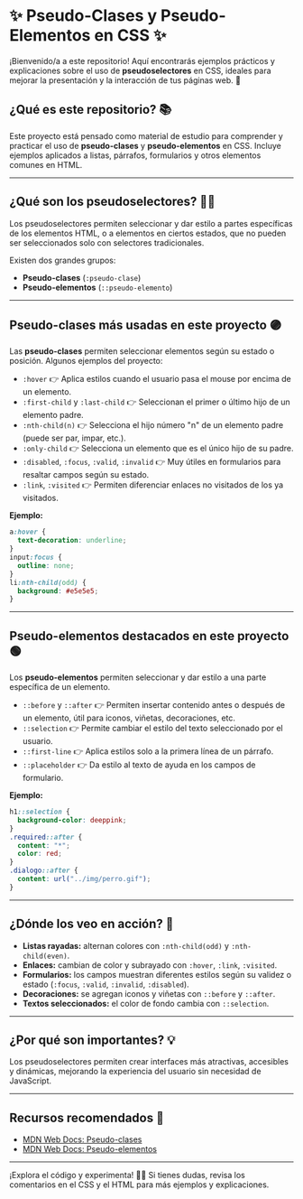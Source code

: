 # ✨ Pseudo-Clases y Pseudo-Elementos en CSS ✨

¡Bienvenido/a a este repositorio! Aquí encontrarás ejemplos prácticos y explicaciones sobre el uso de **pseudoselectores** en CSS, ideales para mejorar la presentación y la interacción de tus páginas web. 🚀

## ¿Qué es este repositorio? 📚
Este proyecto está pensado como material de estudio para comprender y practicar el uso de **pseudo-clases** y **pseudo-elementos** en CSS. Incluye ejemplos aplicados a listas, párrafos, formularios y otros elementos comunes en HTML.

---

## ¿Qué son los pseudoselectores? 🕵️‍♂️
Los pseudoselectores permiten seleccionar y dar estilo a partes específicas de los elementos HTML, o a elementos en ciertos estados, que no pueden ser seleccionados solo con selectores tradicionales.

Existen dos grandes grupos:
- **Pseudo-clases** (`:pseudo-clase`)
- **Pseudo-elementos** (`::pseudo-elemento`)

---

## Pseudo-clases más usadas en este proyecto 🟣
Las **pseudo-clases** permiten seleccionar elementos según su estado o posición. Algunos ejemplos del proyecto:

- `:hover` 👉 Aplica estilos cuando el usuario pasa el mouse por encima de un elemento.
- `:first-child` y `:last-child` 👉 Seleccionan el primer o último hijo de un elemento padre.
- `:nth-child(n)` 👉 Selecciona el hijo número "n" de un elemento padre (puede ser par, impar, etc.).
- `:only-child` 👉 Selecciona un elemento que es el único hijo de su padre.
- `:disabled`, `:focus`, `:valid`, `:invalid` 👉 Muy útiles en formularios para resaltar campos según su estado.
- `:link`, `:visited` 👉 Permiten diferenciar enlaces no visitados de los ya visitados.

**Ejemplo:**
```css
a:hover {
  text-decoration: underline;
}
input:focus {
  outline: none;
}
li:nth-child(odd) {
  background: #e5e5e5;
}
```

---

## Pseudo-elementos destacados en este proyecto 🟢
Los **pseudo-elementos** permiten seleccionar y dar estilo a una parte específica de un elemento.

- `::before` y `::after` 👉 Permiten insertar contenido antes o después de un elemento, útil para iconos, viñetas, decoraciones, etc.
- `::selection` 👉 Permite cambiar el estilo del texto seleccionado por el usuario.
- `::first-line` 👉 Aplica estilos solo a la primera línea de un párrafo.
- `::placeholder` 👉 Da estilo al texto de ayuda en los campos de formulario.

**Ejemplo:**
```css
h1::selection {
  background-color: deeppink;
}
.required::after {
  content: "*";
  color: red;
}
.dialogo::after {
  content: url("../img/perro.gif");
}
```

---

## ¿Dónde los veo en acción? 👀
- **Listas rayadas:** alternan colores con `:nth-child(odd)` y `:nth-child(even)`.
- **Enlaces:** cambian de color y subrayado con `:hover`, `:link`, `:visited`.
- **Formularios:** los campos muestran diferentes estilos según su validez o estado (`:focus`, `:valid`, `:invalid`, `:disabled`).
- **Decoraciones:** se agregan iconos y viñetas con `::before` y `::after`.
- **Textos seleccionados:** el color de fondo cambia con `::selection`.

---

## ¿Por qué son importantes? 💡
Los pseudoselectores permiten crear interfaces más atractivas, accesibles y dinámicas, mejorando la experiencia del usuario sin necesidad de JavaScript.

---

## Recursos recomendados 📖
- [MDN Web Docs: Pseudo-clases](https://developer.mozilla.org/es/docs/Web/CSS/Pseudo-classes)
- [MDN Web Docs: Pseudo-elementos](https://developer.mozilla.org/es/docs/Web/CSS/Pseudo-elements)

---

¡Explora el código y experimenta! 🧑‍💻 Si tienes dudas, revisa los comentarios en el CSS y el HTML para más ejemplos y explicaciones.
